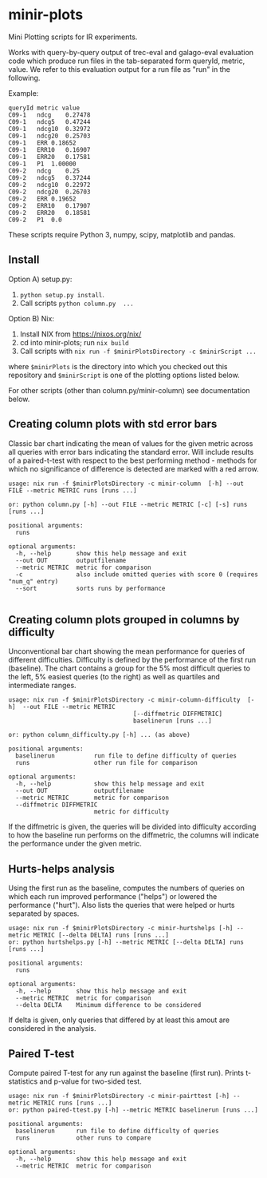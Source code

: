 minir-plots
===========

Mini Plotting scripts for IR experiments.

Works with query-by-query output of trec-eval and galago-eval evaluation code which produce run files in the tab-separated form queryId, metric, value. We refer to this evaluation output for a run file as "run" in the following.

Example:

    queryId metric value
    C09-1	ndcg	0.27478
    C09-1	ndcg5	0.47244
    C09-1	ndcg10	0.32972
    C09-1	ndcg20	0.25703
    C09-1	ERR	0.18652
    C09-1	ERR10	0.16907
    C09-1	ERR20	0.17581
    C09-1	P1	1.00000
    C09-2	ndcg	0.25
    C09-2	ndcg5	0.37244
    C09-2	ndcg10	0.22972
    C09-2	ndcg20	0.26703
    C09-2	ERR	0.19652
    C09-2	ERR10	0.17907
    C09-2	ERR20	0.18581
    C09-2	P1	0.0

These scripts require Python 3, numpy, scipy, matplotlib and pandas.

Install
-------

Option A) setup.py:

1. `python setup.py install`. 
2. Call scripts `python column.py  ...`

Option B) Nix:

1. Install NIX from <https://nixos.org/nix/>
2. cd into minir-plots; run `nix build`
3. Call scripts with `nix run -f $minirPlotsDirectory -c $minirScript ...`

where `$minirPlots` is the directory into which you checked out this repository and `$minirScript` is one of the plotting options listed below.

For other scripts (other than column.py/minir-column) see documentation below.



Creating column plots with std error bars
-------------------------------------------

Classic bar chart indicating the mean of values for the given metric across all queries with error bars indicating the standard error. Will include results of a paired-t-test with respect to the best performing method - methods for which no significance of difference is detected are marked with a red arrow.

```
usage: nix run -f $minirPlotsDirectory -c minir-column  [-h] --out FILE --metric METRIC runs [runs ...]

or: python column.py [-h] --out FILE --metric METRIC [-c] [-s] runs [runs ...]

positional arguments:
  runs

optional arguments:
  -h, --help       show this help message and exit
  --out OUT        outputfilename
  --metric METRIC  metric for comparison
  -c               also include omitted queries with score 0 (requires "num_q" entry)
  --sort           sorts runs by performance
  
```


Creating column plots grouped in columns by difficulty
------------------------------------------------------

Unconventional bar chart showing the mean performance for queries of different difficulties. Difficulty is defined by
the performance of the first run (baseline). The chart contains a group for the 5% most difficult queries to the left,
5% easiest queries (to the right) as well as quartiles and intermediate ranges.

```
usage: nix run -f $minirPlotsDirectory -c minir-column-difficulty  [-h]  --out FILE --metric METRIC
                                   [--diffmetric DIFFMETRIC]
                                   baselinerun [runs ...]

or: python column_difficulty.py [-h] ... (as above)

positional arguments:
  baselinerun           run file to define difficulty of queries
  runs                  other run file for comparison

optional arguments:
  -h, --help            show this help message and exit
  --out OUT             outputfilename
  --metric METRIC       metric for comparison
  --diffmetric DIFFMETRIC
                        metric for difficulty

```

If the diffmetric is given, the queries will be divided into difficulty according to how the baseline run performs on
the diffmetric, the columns will indicate the performance under the given metric.



Hurts-helps analysis
---------------------
Using the first run as the baseline, computes the numbers of queries on which each run improved performance ("helps")
or lowered the performance ("hurt"). Also lists the queries that were helped or hurts separated by spaces.

```
usage: nix run -f $minirPlotsDirectory -c minir-hurtshelps [-h] --metric METRIC [--delta DELTA] runs [runs ...]
or: python hurtshelps.py [-h] --metric METRIC [--delta DELTA] runs [runs ...]

positional arguments:
  runs

optional arguments:
  -h, --help       show this help message and exit
  --metric METRIC  metric for comparison
  --delta DELTA    Minimum difference to be considered
```

If delta is given, only queries that differed by at least this amout are considered in the analysis.

Paired T-test
-------------

Compute paired T-test for any run against the baseline (first run). Prints t-statistics and p-value for two-sided test.

```
usage: nix run -f $minirPlotsDirectory -c minir-pairttest [-h] --metric METRIC runs [runs ...]
or: python paired-ttest.py [-h] --metric METRIC baselinerun [runs ...]

positional arguments:
  baselinerun      run file to define difficulty of queries
  runs             other runs to compare

optional arguments:
  -h, --help       show this help message and exit
  --metric METRIC  metric for comparison
```

